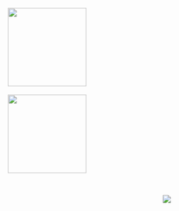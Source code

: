 <p align=center>
    <img height=160 align="center" src="https://github-readme-stats.vercel.app/api?username=ygarg704&show_icons=true&theme=react">
  <br>
  <br>
    <img height=160 align="center" src="https://github-readme-stats.vercel.app/api/top-langs/?username=ygarg704&hide=css,jupyternotebook&layout=compact&theme=react">
</p>

<br><p align="right">![](https://visitor-badge.laobi.icu/badge?page_id=ygarg704.ygarg704)<br>

